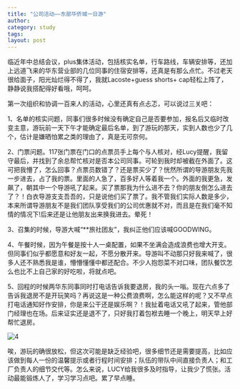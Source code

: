 ```yaml
---
title: "公司活动——东部华侨城一日游"
author:
category: study
tags: 
layout: post
---
```

临近年中总结会议，plus集体活动，包括核实名单，行车路线，车辆安排等，还加上远道飞来的华东营业部的几位同事的住宿安排等，还真是有那么点忙。不过老天很给面子，阳光灿烂得不得了，我就Lacoste+guess shorts+ cap轻松上阵了，静静说我搭配得好看哦，呵呵。

第一次组织和协调一百来人的活动，心里还真有点忐忑，可以说过三关吧：

1、名单的核实问题，同事们很多时候没有确定自己是否要参加，报名后又临时改变主意，游玩前一天下午才能确定最后名单，到了游玩的那天，实到人数也少了几个，估计是嫌晒怕累之类的理由了，真是无可奈何。

2、门票问题。117张门票在门口的点票员手上每个与人核对，经Lucy提醒，我留守最后，并找到了余总帮忙核对是否本公司同事。可轮到我时却被截在外面了。这可把我懵了，怎么回事？点票员数错了？还是票买少了？恍然所谓的导游朋友先我一步进去，占了我的票。里面的人急了，百多好人等着我一个。外面的我更急，发飙了，朝其中一个导游吼了起来。买了票那我为什么进不去？你的朋友倒怎么进去了？！白衣导游支支吾吾的，只是说他们买了票了。我不管我们实际人数是多少，本来所谓导游朋友不是我们团队享受我们的公司优惠就不对，而且是在我们毫不知情的情况下!后来还是让他朋友出来换我进去。晕死！

3、召集的时候，导游大喊“**旅社团友”，我纠正他们应该喊GOODWING。

4、午餐时候，因为午餐是按十人一桌配置，如果不坐满会造成浪费也增大开支。但同事们似乎都愿意和好友一起，不愿分散开来。导游叫不动那只好我来喊了，很多人还不熟悉我是谁，懵懵懂懂中都还配合。不少人抱怨菜不对口味，团队餐饮怎么也比不上自己家的好吃啦，将就点吧。

5、回程的时候两华东同事同时打电话告诉我要退房，我的头一嗡。现在六点多了告诉我退房不是开玩笑吗？再说这是一种公费浪费啊，怎么能这样的呢？又不早点打电话通知好作安排，你是来公干还是娱乐啊？！我扯着电话又吼了起来，管他部门经理也在场。后来证实还是退不了，只好我打着包袱去睡一个晚上，明天早上好帮忙退房。

<img src="http://i36.tinypic.com/atkv9s.jpg" alt="4" />

唉，游玩的确很放松，但这次可能是缺乏经验吧，很多细节还是需要提高，比如应该做到每人一份的温馨提示或者行程时间安排；队伍的带队中间直接负责人；和工厂负责人的细节交代等。怎么来说，LUCY给我很多及时指导，让我少了慌张。活动最能锻炼人了，学习学习点吧。累了早点睡。

